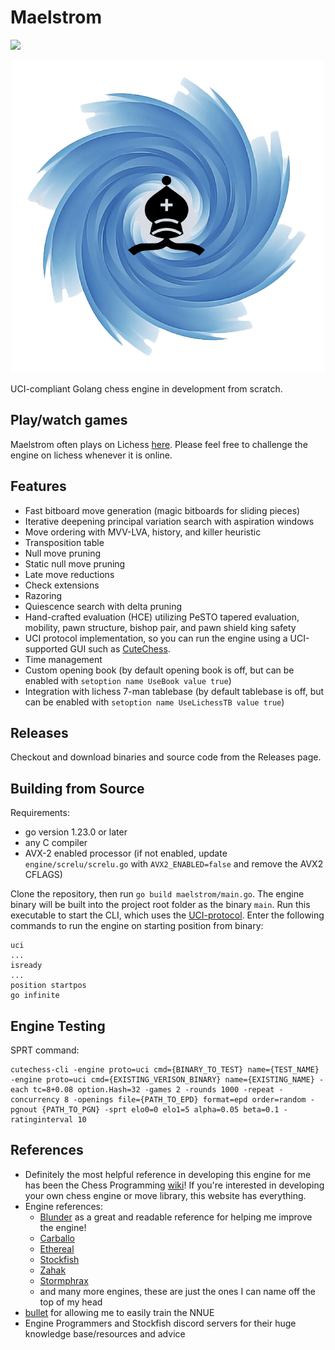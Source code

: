 # Maelstrom
![](https://github.com/saisree27/Maelstrom/actions/workflows/go.yml/badge.svg)

<p align="center">
  <img src="maelstrom-logo.png" />
</p>

UCI-compliant Golang chess engine in development from scratch.

## Play/watch games
Maelstrom often plays on Lichess [here](https://lichess.org/@/Maelstrom-Chess). Please feel free to challenge the engine on lichess whenever it is online.

## Features
 - Fast bitboard move generation (magic bitboards for sliding pieces)
 - Iterative deepening principal variation search with aspiration windows
 - Move ordering with MVV-LVA, history, and killer heuristic
 - Transposition table
 - Null move pruning
 - Static null move pruning
 - Late move reductions
 - Check extensions
 - Razoring
 - Quiescence search with delta pruning
 - Hand-crafted evaluation (HCE) utilizing PeSTO tapered evaluation, mobility, pawn structure, bishop pair, and pawn shield king safety
 - UCI protocol implementation, so you can run the engine using a UCI-supported GUI such as [CuteChess](https://github.com/cutechess/cutechess/releases).
 - Time management
 - Custom opening book (by default opening book is off, but can be enabled with `setoption name UseBook value true`)
 - Integration with lichess 7-man tablebase (by default tablebase is off, but can be enabled with `setoption name UseLichessTB value true`) 

## Releases
Checkout and download binaries and source code from the Releases page.

## Building from Source
Requirements:
- go version 1.23.0 or later
- any C compiler
- AVX-2 enabled processor (if not enabled, update `engine/screlu/screlu.go` with `AVX2_ENABLED=false` and remove the AVX2 CFLAGS)

Clone the repository, then run `go build maelstrom/main.go`. The engine binary will be built into the project root folder as the binary `main`. Run this executable to start the CLI, which uses the [UCI-protocol](https://official-stockfish.github.io/docs/stockfish-wiki/UCI-&-Commands.html).
Enter the following commands to run the engine on starting position from binary:

```
uci
...
isready
...
position startpos
go infinite
```

## Engine Testing

SPRT command:
```
cutechess-cli -engine proto=uci cmd={BINARY_TO_TEST} name={TEST_NAME} -engine proto=uci cmd={EXISTING_VERISON_BINARY} name={EXISTING_NAME} -each tc=8+0.08 option.Hash=32 -games 2 -rounds 1000 -repeat -concurrency 8 -openings file={PATH_TO_EPD} format=epd order=random -pgnout {PATH_TO_PGN} -sprt elo0=0 elo1=5 alpha=0.05 beta=0.1 -ratinginterval 10
```

## References
- Definitely the most helpful reference in developing this engine for me has been the Chess Programming [wiki](https://www.chessprogramming.org/Main_Page)! If you're interested in developing your own chess engine or move library, this website has everything.
- Engine references:
  - [Blunder](https://github.com/deanmchris/blunder) as a great and readable reference for helping me improve the engine!
  - [Carballo](https://github.com/albertoruibal/carballo)
  - [Ethereal](https://github.com/AndyGrant/Ethereal.git)
  - [Stockfish](https://github.com/official-stockfish/Stockfish)
  - [Zahak](https://github.com/amanjpro/zahak)
  - [Stormphrax](https://github.com/Ciekce/Stormphrax)
  - and many more engines, these are just the ones I can name off the top of my head
- [bullet](https://github.com/jw1912/bullet) for allowing me to easily train the NNUE
- Engine Programmers and Stockfish discord servers for their huge knowledge base/resources and advice
